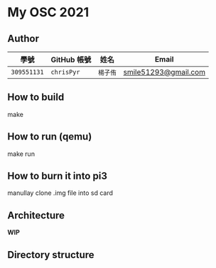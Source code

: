 # My OSC 2021

## Author

| 學號 | GitHub 帳號 | 姓名 | Email |
| --- | ----------- | --- | --- |
|`309551131`| `chrisPyr` | `楊子侑` | smile51293@gmail.com |

## How to build

make


## How to run (qemu)

make run 

## How to burn it into pi3

manullay clone .img file into sd card 

## Architecture

**WIP**

## Directory structure

